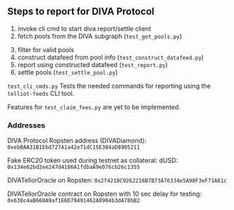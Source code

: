 ## Steps to report for DIVA Protocol

1. invoke cli cmd to start diva report/settle client
2. fetch pools from the DIVA subgraph (`test_get_pools.py`)
<!-- 2. filter for new & unique pools using pickled dictionary (`test_filter_pools.py`) -->
3. filter for valid pools
4. construct datafeed from pool info (`test_construct_datafeed.py`)
5. report using constructed datafeed (`test_report.py`)
7. settle pools (`test_settle_pool.py`)

`test_cli_cmds.py` Tests the needed commands for reporting using the `telliot-feeds` CLI tool.

Features for `test_claim_fees.py` are yet to be implemented.

### Addresses
DIVA Protocol Ropsten address (DIVADiamond): `0xebBAA31B1Ebd727A1a42e71dC15E304aD8905211`

Fake ERC20 token used during testnet as collateral: dUSD: `0x134e62bd2ee247d4186A1fdbaA9e076cb26c1355`

DIVATellorOracle on Ropsten: `0x2f4218C9262216B7B73A76334e5A98F3eF71A61c`

DIVATellorOracle contract on Ropsten with 10 sec delay for testing:
`0x638c4aB660A9af1E6D79491462A0904b3dA78bB2`
